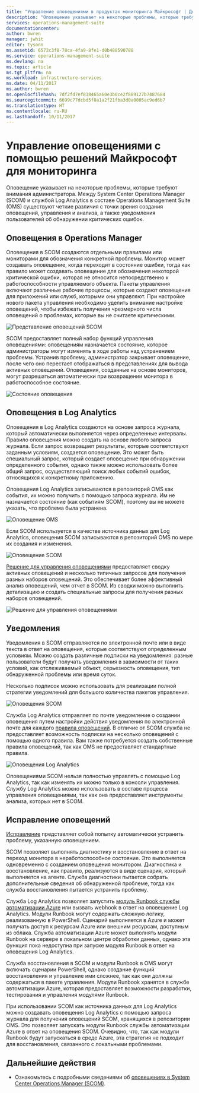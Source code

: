 ```yaml
---
title: "Управление оповещениями в продуктах мониторинга Майкрософт | Документация Майкрософт"
description: "Оповещение указывает на некоторые проблемы, которые требуют внимания администратора.  В этой статье описываются различия в создании оповещений и управлении ими в System Center Operations Manager (SCOM) и службе Log Analytics, а также приводятся рекомендации по использованию обоих продуктов для реализации гибридной стратегии управления оповещениями."
services: operations-management-suite
documentationcenter: 
author: bwren
manager: jwhit
editor: tysonn
ms.assetid: 6572c3f8-78ca-4fa9-8fe1-d0b488590788
ms.service: operations-management-suite
ms.devlang: na
ms.topic: article
ms.tgt_pltfrm: na
ms.workload: infrastructure-services
ms.date: 04/11/2017
ms.author: bwren
ms.openlocfilehash: 7df2fd7ef838465a60e3b0ce2f889127b7487684
ms.sourcegitcommit: 6699c77dcbd5f8a1a2f21fba3d0a0005ac9ed6b7
ms.translationtype: HT
ms.contentlocale: ru-RU
ms.lasthandoff: 10/11/2017
---
```

# <a name="managing-alerts-with-microsoft-monitoring"></a>Управление оповещениями с помощью решений Майкрософт для мониторинга
Оповещение указывает на некоторые проблемы, которые требуют внимания администратора.  Между System Center Operations Manager (SCOM) и службой Log Analytics в составе Operations Management Suite (OMS) существуют четкие различия с точки зрения создания оповещений, управления и анализа, а также уведомления пользователей об обнаружении критических ошибок.

## <a name="alerts-in-operations-manager"></a>Оповещения в Operations Manager
Оповещения в SCOM создаются отдельными правилами или мониторами для обозначения конкретной проблемы.  Монитор может создавать оповещение, когда переходит в состояние ошибки, тогда как правило может создавать оповещение для обозначения некоторой критической ошибки, которая не относится непосредственно к работоспособности управляемого объекта.  Пакеты управления включают различные рабочие процессы, которые создают оповещения для приложений или служб, которыми они управляют.  При настройке нового пакета управления необходимо уделить внимание настройке оповещений, чтобы избежать получения чрезмерного числа оповещений о проблемах, которые вы не считаете критическими.

![Представление оповещений SCOM](media/operations-management-suite-monitoring-alerts/scom-alert-view.png)

SCOM предоставляет полный набор функций управления оповещениями: оповещениям назначается состояние, которое администраторы могут изменять в ходе работы над устранением проблемы.  Устранив проблему, администратор закрывает оповещение, после чего оно перестает отображаться в представлениях для вывода активных оповещений.  Оповещения, созданные на основе мониторов, могут разрешаться автоматически при возвращении монитора в работоспособное состояние.

![Состояние оповещения](media/operations-management-suite-monitoring-alerts/scom-alert-status.png)

## <a name="alerts-in-log-analytics"></a>Оповещения в Log Analytics
Оповещения в Log Analytics создаются на основе запроса журнала, который автоматически выполняется через определенные интервалы.  Правило оповещения можно создать на основе любого запроса журнала.  Если запрос возвращает результаты, которые соответствуют заданным условиям, создается оповещение.  Это может быть специальный запрос, который создает оповещение при обнаружении определенного события, однако также можно использовать более общий запрос, осуществляющий поиск любых событий ошибок, относящихся к конкретному приложению.

Оповещения Log Analytics записываются в репозиторий OMS как события, их можно получить с помощью запроса журнала.  Им не назначается состояние (как событиям SCOM), поэтому вы не можете указать, что проблема была устранена.

![Оповещение OMS](media/operations-management-suite-monitoring-alerts/oms-alert.png)

Если SCOM используется в качестве источника данных для Log Analytics, оповещения SCOM записываются в репозиторий OMS по мере их создания и изменения.  

![Оповещение SCOM](media/operations-management-suite-monitoring-alerts/scom-alert.png)

[Решение для управления оповещениями](http://technet.microsoft.com/library/mt484092.aspx) предоставляет сводку активных оповещений и несколько типичных запросов для получения разных наборов оповещений.  Это обеспечивает более эффективный анализ оповещений, чем отчет в SCOM.  Из сводки можно выполнить детализацию и создать специальные запросы для получения разных наборов оповещений.

![Решение для управления оповещениями](media/operations-management-suite-monitoring-alerts/alert-management.png)

## <a name="notifications"></a>Уведомления
Уведомления в SCOM отправляются по электронной почте или в виде текста в ответ на оповещения, которые соответствуют определенным условиям.  Можно создать различные подписки на уведомления: разные пользователи будут получать уведомления в зависимости от таких условий, как отслеживаемый объект, серьезность оповещения, тип обнаруженной проблемы или время суток.

Несколько подписок можно использовать для реализации полной стратегии уведомлений для большого количества пакетов управления.

![Оповещения SCOM](media/operations-management-suite-monitoring-alerts/alerts-overview-scom.png)

Служба Log Analytics отправляет по почте уведомление о создании оповещения путем настройки действия уведомления по электронной почте для каждого [правила оповещений](http://technet.microsoft.com/library/mt614775.aspx).  В отличие от SCOM служба не предоставляет возможность подписки на несколько оповещений с помощью одного правила.  Вам также потребуется создать собственные правила оповещений, так как OMS не предоставляет стандартные правила.

![Оповещения Log Analytics](media/operations-management-suite-monitoring-alerts/alerts-overview-oms.png)

Оповещениями SCOM нельзя полностью управлять с помощью Log Analytics, так как изменять их можно только в консоли управления.  Службу Log Analytics можно использовать в составе процесса управления оповещениями, так как она предоставляет инструменты анализа, которых нет в SCOM.

## <a name="alert-remediation"></a>Исправление оповещений
[Исправление](http://technet.microsoft.com/library/mt614775.aspx) представляет собой попытку автоматически устранить проблему, указанную оповещением.

SCOM позволяет выполнять диагностику и восстановление в ответ на переход монитора в неработоспособное состояние.  Это выполняется одновременно с созданием оповещения монитором.  Диагностика и восстановление, как правило, реализуются в виде сценария, который выполняется на агенте.  Служба диагностики пытается собрать дополнительные сведения об обнаруженной проблеме, тогда как служба восстановления пытается устранить проблему.

Служба Log Analytics позволяет запустить [модуль Runbook службы автоматизации Azure](https://azure.microsoft.com/documentation/services/automation/) или вызвать webhook в ответ на оповещение Log Analytics.  Модули Runbook могут содержать сложную логику, реализованную в PowerShell.  Сценарий выполняется в Azure и может получать доступ к ресурсам Azure или внешним ресурсам, доступным из облака.  Служба автоматизации Azure может выполнять модули Runbook на сервере в локальном центре обработки данных, однако эта функция пока недоступна при запуске модуля Runbook в ответ на оповещения Log Analytics.

Служба восстановления в SCOM и модули Runbook в OMS могут включать сценарии PowerShell, однако создание функций восстановления и управление ими сложнее, так как они должны содержаться в пакете управления.  Модули Runbook хранятся в службе автоматизации Azure, которая предоставляет возможности разработки, тестирования и управления модулями Runbook.

При использовании SCOM как источника данных для Log Analytics можно создавать оповещения Log Analytics с помощью запроса журнала для получения оповещений SCOM, хранящихся в репозитории OMS.  Это позволяет запускать модули Runbook службы автоматизации Azure в ответ на оповещения SCOM.  Очевидно, что, так как модули Runbook будут запускаться в среде Azure, эта стратегия не подходит для восстановления, связанного с локальными проблемами.

## <a name="next-steps"></a>Дальнейшие действия
* Ознакомьтесь с подробными сведениями об [оповещениях в System Center Operations Manager (SCOM)](https://technet.microsoft.com/library/hh212913.aspx).

